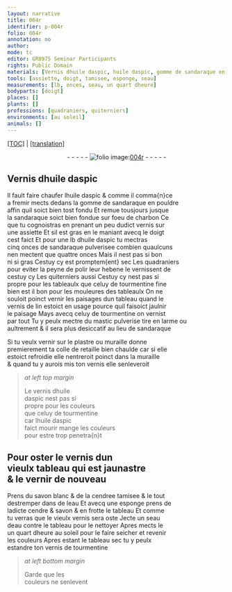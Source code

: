 ```yaml
---
layout: narrative
title: 004r
identifier: p-004r
folio: 004r
annotation: no
author:
mode: tc
editor: GR8975 Seminar Participants
rights: Public Domain
materials: [Vernis dhuile daspic, huile daspic, gomme de sandaraque en pouldre, sandaraque, charbon, vernis, sandaraque pulverisee, hebene, tourmentine fine, vernis de lin, tourmentine, mastic pulverise, plastre, colle de retaille, vernis dhuile daspic, savon blanc, cendree tamisee, eau, cendre, savon, vernis de tourmentine]
tools: [assiette, doigt, tamisee, esponge, seau]
measurements: [lb, onces, seau, un quart dheure]
bodyparts: [doigt]
places: []
plants: []
professions: [quadraniers, quiterniers]
environments: [au soleil]
animals: []
---
```


<p><a href="{{ site.baseurl }}/diplomatic/" target="_blank">[TOC]</a> | <a href="{{ site.baseurl }}/texts/p-004r_tl/ target="_blank"">[translation]</a></p><div class="folio" align="center">- - - - - <a href="http://gallica.bnf.fr/ark:/12148/btv1b10500001g/f13.image" target="_blank"><img src="https://cu-mkp.github.io/2017-workshop-edition/assets/photo-icon.png" alt="folio image: " style="display:inline-block; margin-bottom:-3px;"/>004r</a> - - - - - </div>  
  

## <span class="m">Vernis dhuile daspic</span>

 
Il fault faire chaufer l<span class="m">huile daspic</span> & comme il comma{n}ce<br/> a fremir mects dedans la <span class="m">gomme de sandaraque en pouldre</span><br/> affin quil soict bien tost fondu Et remue tousjours jusque<br/> la <span class="m">sandaraque</span> soict bien fondue sur foeu de <span class="m">charbon</span> Ce<br/> que tu cognoistras en prenant un peu dudict <span class="m">vernis</span> sur<br/> une <span class="tl">assiette</span> Et sil est gras en le maniant avecq le <span class="tl"><span class="bp">doigt</span></span><br/> cest faict Et pour une <span class="ms">lb</span> d<span class="m">huile daspic</span> tu mectras<br/> cinq <span class="ms">onces</span> de <span class="m">sandaraque pulverisee</span> combien quaulcuns<br/> nen mectent que quattre <span class="ms">onces</span> Mais il nest pas si bon<br/> ni si gras Cestuy cy est promptem{ent} sec Les <span class="pro">quadraniers</span><br/> pour eviter la peyne de polir leur <span class="m">hebene</span> le vernissent de<br/> cestuy cy Les <span class="pro">quiterniers</span> aussi Cestuy cy nest pas si<br/> propre pour les tableaulx que celuy de <span class="m">tourmentine fine</span><br/> bien est il bon pour les mouleures des tableaulx On ne<br/> souloit poinct vernir les paisages dun tableau quand le<br/> <span class="m">vernis de lin</span> estoict en usage pource quil faisoict jaulnir<br/> le paisage Mays avecq celuy de <span class="m">tourmentine</span> on vernist<br/> par tout Tu y peulx mectre du <span class="m">mastic pulverise</span> tire en larme ou<br/> aultrement & il sera plus desiccatif au lieu de <span class="m">sandaraque</span>
 
Si tu veulx vernir sur le <span class="m">plastre</span> ou muraille donne<br/> premierement ta <span class="m">colle de retaille</span> bien chaulde car si elle<br/> estoict refroidie elle nentreroit poinct dans la muraille<br/> & quand tu y aurois mis ton <span class="m">vernis </span> elle senleveroit
 
> *at left top margin*
> 
> 
>   Le <span class="m">vernis dhuile<br/> daspic</span> nest pas si<br/> propre pour les couleurs<br/> que celuy de <span class="m">tourmentine</span><br/> car l<span class="m">huile daspic</span><br/> <span class="del">faict mourir</span> <span class="add">mange</span> les couleurs<br/> pour estre trop penetra{n}t
 
 
  

## Pour oster le <span class="m">vernis</span> dun<br/> vieulx tableau qui est jaunastre<br/> & le vernir de nouveau

 
Prens du <span class="m">savon blanc</span> & de la <span class="m">cendree <span class="tl">tamisee</span></span> & le tout<br/> destremper dans de l<span class="m">eau</span> Et avecq une <span class="tl">esponge</span> prens de<br/> ladicte <span class="m">cendre</span> & <span class="m">savon</span> & en frotte le tableau Et comme<br/> tu verras que le vieulx <span class="m">vernis</span> sera oste Jecte un <span class="tl"><span class="ms">seau</span></span><br/> d<span class="m">eau</span> contre le tableau pour le nettoyer Apres mects le<br/> <span class="ms"><span class="tmp">un quart dheure</span></span> <span class="env">au soleil</span> pour le faire seicher et revenir<br/> les couleurs Apres estant le tableau sec tu y peulx<br/> estandre ton <span class="m">vernis de tourmentine</span>
 
> *at left bottom margin*
> 
> 
>   Garde que les<br/> couleurs ne senlevent
 
